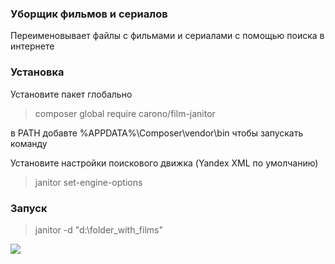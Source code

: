 ### Уборщик фильмов и сериалов
Переименовывает файлы с фильмами и сериалами с помощью поиска в интернете

### Установка
Установите пакет глобально
>composer global require carono/film-janitor

в PATH добавте %APPDATA%\Composer\vendor\bin чтобы запускать команду 

Установите настройки поискового движка (Yandex XML по умолчанию)
> janitor set-engine-options

### Запуск
> janitor -d "d:\folder_with_films"

![](https://raw.github.com/carono/film-janitor/HEAD/screencast.gif)